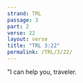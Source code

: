 ```yaml
---
strand: TRL
passage: 3
part: 2
verse: 22
layout: verse
title: "TRL 3:22"
permalink: /TRL/3/22/
---
```

"I can help you, traveler.
